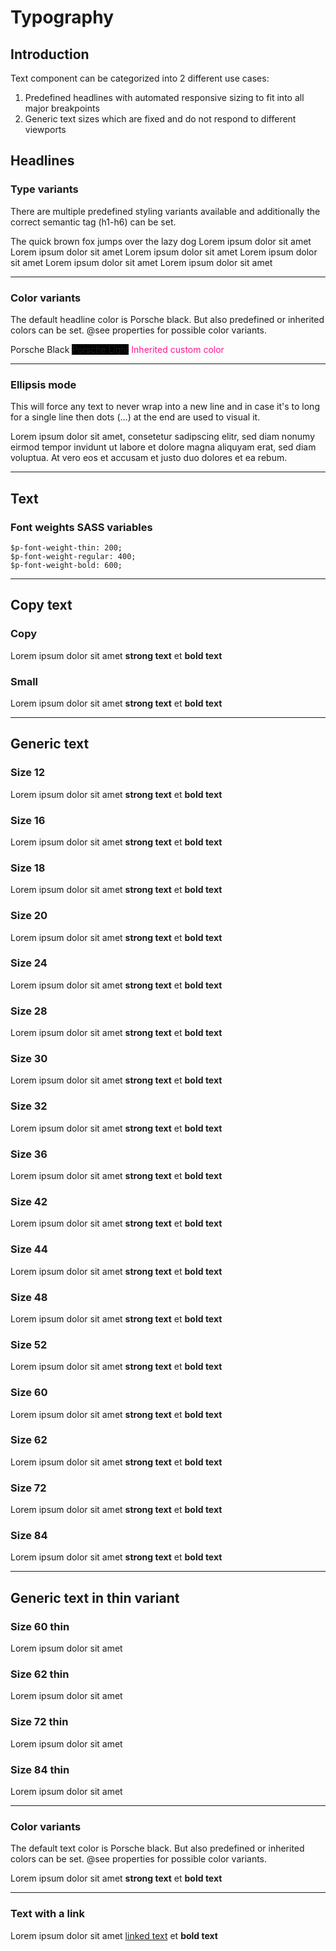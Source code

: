 # Typography

## Introduction
Text component can be categorized into 2 different use cases:

1. Predefined headlines with automated responsive sizing to fit into all major breakpoints
2. Generic text sizes which are fixed and do not respond to different viewports

## Headlines

### Type variants
There are multiple predefined styling variants available and additionally the correct semantic tag (h1-h6) can be set.

<Playground>
  <p-headline type="large-title" tag="h1">The quick brown fox jumps over the lazy dog</p-headline>
  <p-headline type="headline-1" tag="h1">Lorem ipsum dolor sit amet</p-headline>
  <p-headline type="headline-2" tag="h2">Lorem ipsum dolor sit amet</p-headline>
  <p-headline type="headline-3" tag="h3">Lorem ipsum dolor sit amet</p-headline>
  <p-headline type="headline-4" tag="h4">Lorem ipsum dolor sit amet</p-headline>
  <p-headline type="headline-5" tag="h5">Lorem ipsum dolor sit amet</p-headline>
  <p-headline type="headline-6" tag="h6">Lorem ipsum dolor sit amet</p-headline>
</Playground>

---

### Color variants
The default headline color is Porsche black. But also predefined or inherited colors can be set. @see properties for possible color variants.

<Playground>
  <p-headline color="porsche-black">Porsche Black</p-headline>
  <p-headline color="porsche-light" style="background: black;">Porsche Light</p-headline>
  <p-headline color="inherit" style="color: deeppink;">Inherited custom color</p-headline>
</Playground>

---

### Ellipsis mode
This will force any text to never wrap into a new line and in case it's to long for a single line then dots (…) at the end are used to visual it.

<Playground>
  <p-headline ellipsis="true">Lorem ipsum dolor sit amet, consetetur sadipscing elitr, sed diam nonumy eirmod tempor invidunt ut labore et dolore magna aliquyam erat, sed diam voluptua. At vero eos et accusam et justo duo dolores et ea rebum.</p-headline>
</Playground>

---

## Text

### Font weights SASS variables
```
$p-font-weight-thin: 200;
$p-font-weight-regular: 400;
$p-font-weight-bold: 600;
```
---

## Copy text

### Copy

<Playground>
  <p-text type="copy">Lorem ipsum dolor sit amet <strong>strong text</strong> et <b>bold text</b></p-text>
</Playground>

### Small

<Playground>
  <p-text type="small">Lorem ipsum dolor sit amet <strong>strong text</strong> et <b>bold text</b></p-text>
</Playground>

---

## Generic text

### Size 12
<Playground>
  <p-text type="12">Lorem ipsum dolor sit amet <strong>strong text</strong> et <b>bold text</b></p-text>
</Playground>

### Size 16
<Playground>
  <p-text type="16">Lorem ipsum dolor sit amet <strong>strong text</strong> et <b>bold text</b></p-text>
</Playground>

### Size 18
<Playground>
  <p-text type="18">Lorem ipsum dolor sit amet <strong>strong text</strong> et <b>bold text</b></p-text>
</Playground>

### Size 20
<Playground>
  <p-text type="20">Lorem ipsum dolor sit amet <strong>strong text</strong> et <b>bold text</b></p-text>
</Playground>

### Size 24
<Playground>
  <p-text type="24">Lorem ipsum dolor sit amet <strong>strong text</strong> et <b>bold text</b></p-text>
</Playground>

### Size 28
<Playground>
  <p-text type="28">Lorem ipsum dolor sit amet <strong>strong text</strong> et <b>bold text</b></p-text>
</Playground>

### Size 30
<Playground>
  <p-text type="30">Lorem ipsum dolor sit amet <strong>strong text</strong> et <b>bold text</b></p-text>
</Playground>

### Size 32
<Playground>
  <p-text type="32">Lorem ipsum dolor sit amet <strong>strong text</strong> et <b>bold text</b></p-text>
</Playground>

### Size 36
<Playground>
  <p-text type="36">Lorem ipsum dolor sit amet <strong>strong text</strong> et <b>bold text</b></p-text>
</Playground>

### Size 42
<Playground>
  <p-text type="42">Lorem ipsum dolor sit amet <strong>strong text</strong> et <b>bold text</b></p-text>
</Playground>

### Size 44
<Playground>
  <p-text type="44">Lorem ipsum dolor sit amet <strong>strong text</strong> et <b>bold text</b></p-text>
</Playground>

### Size 48
<Playground>
  <p-text type="48">Lorem ipsum dolor sit amet <strong>strong text</strong> et <b>bold text</b></p-text>
</Playground>

### Size 52
<Playground>
  <p-text type="52">Lorem ipsum dolor sit amet <strong>strong text</strong> et <b>bold text</b></p-text>
</Playground>

### Size 60
<Playground>
  <p-text type="60">Lorem ipsum dolor sit amet <strong>strong text</strong> et <b>bold text</b></p-text>
</Playground>

### Size 62
<Playground>
  <p-text type="62">Lorem ipsum dolor sit amet <strong>strong text</strong> et <b>bold text</b></p-text>
</Playground>

### Size 72
<Playground>
  <p-text type="72">Lorem ipsum dolor sit amet <strong>strong text</strong> et <b>bold text</b></p-text>
</Playground>

### Size 84
<Playground>
  <p-text type="84">Lorem ipsum dolor sit amet <strong>strong text</strong> et <b>bold text</b></p-text>
</Playground>

---

## Generic text in thin variant

### Size 60 thin
<Playground>
  <p-text type="60-thin">Lorem ipsum dolor sit amet</p-text>
</Playground>

### Size 62 thin
<Playground>
  <p-text type="62-thin">Lorem ipsum dolor sit amet</p-text>
</Playground>

### Size 72 thin
<Playground>
  <p-text type="72-thin">Lorem ipsum dolor sit amet</p-text>
</Playground>

### Size 84 thin
<Playground>
  <p-text type="84-thin">Lorem ipsum dolor sit amet</p-text>
</Playground>

---

### Color variants
The default text color is Porsche black. But also predefined or inherited colors can be set. @see properties for possible color variants.

<Playground>
  <p-text type="20" color="porsche-red">Lorem ipsum dolor sit amet <strong>strong text</strong> et <b>bold text</b></p-text>
</Playground>

---

### Text with a link

<Playground>
  <p-text type="20">Lorem ipsum dolor sit amet <a href="#">linked text</a> et <b>bold text</b></p-text>
</Playground>